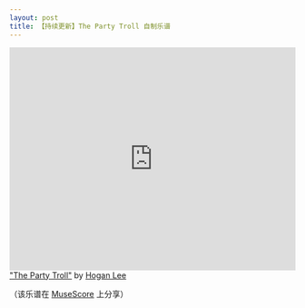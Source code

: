 ```yaml
---
layout: post
title: 【持续更新】The Party Troll 自制乐谱
---
```


<iframe width="100%" height="394" src="https://musescore.com/user/27361912/scores/5642671/embed" frameborder="0" allowfullscreen allow="autoplay; fullscreen"></iframe><span><a href="https://musescore.com/user/27361912/scores/5642671">"The Party Troll"</a> by <a href="https://musescore.com/user/27361912">Hogan Lee</a></span>

（该乐谱在 [MuseScore](https://musescore.com/user/27361912/scores/5642671) 上分享）